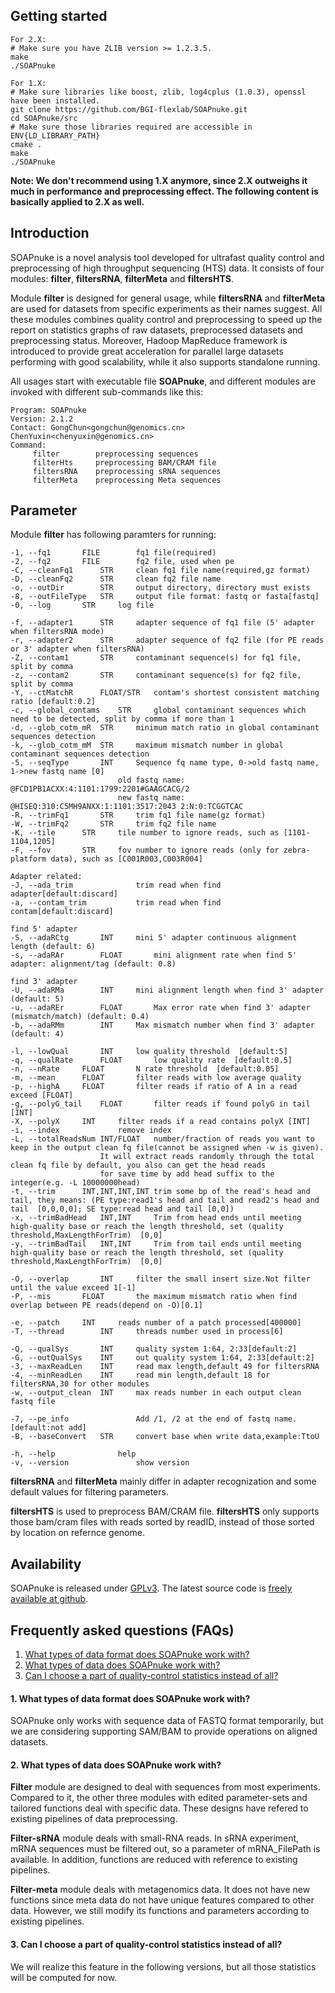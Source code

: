 ## Getting started	
	For 2.X:
	# Make sure you have ZLIB version >= 1.2.3.5.
	make
	./SOAPnuke

	For 1.X:
	# Make sure libraries like boost, zlib, log4cplus (1.0.3), openssl have been installed.
	git clone https://github.com/BGI-flexlab/SOAPnuke.git
	cd SOAPnuke/src
	# Make sure those libraries required are accessible in ENV{LD_LIBRARY_PATH}
	cmake .
	make
	./SOAPnuke
	
**Note:
We don't recommend using 1.X anymore, since 2.X outweighs it much in performance and preprocessing effect. The following content is basically applied to 2.X as well.**
	
## Introduction

SOAPnuke is a novel analysis tool developed for ultrafast quality control and preprocessing of high throughput sequencing (HTS) data. It consists of four modules: **filter**, **filtersRNA**, **filterMeta** and **filtersHTS**. 

Module **filter** is designed for general usage, while **filtersRNA** and **filterMeta** are used for datasets from specific experiments as their names suggest. All these modules combines quality control and preprocessing to speed up the report on statistics graphs of raw datasets, preprocessed datasets and preprocessing status. Moreover, Hadoop MapReduce framework is introduced to provide great acceleration for parallel large datasets performing with good scalability, while it also supports standalone running.

All usages start with executable file **SOAPnuke**, and different modules are invoked with different sub-commands like this:

	Program: SOAPnuke
	Version: 2.1.2
	Contact: GongChun<gongchun@genomics.cn>  ChenYuxin<chenyuxin@genomics.cn>
	Command:
         filter        preprocessing sequences
         filterHts     preprocessing BAM/CRAM file
         filtersRNA    preprocessing sRNA sequences
         filterMeta    preprocessing Meta sequences

## Parameter
Module **filter** has following paramters for running:
	
	-1, --fq1		FILE		fq1 file(required)
	-2, --fq2		FILE		fq2 file, used when pe
	-C, --cleanFq1		STR		clean fq1 file name(required,gz format)
	-D, --cleanFq2		STR		clean fq2 file name
	-o, --outDir		STR		output directory, directory must exists
	-8, --outFileType	STR		output file format: fastq or fasta[fastq]
	-0, --log		STR		log file

	-f, --adapter1		STR		adapter sequence of fq1 file (5' adapter when filtersRNA mode)
	-r, --adapter2		STR		adapter sequence of fq2 file (for PE reads or 3' adapter when filtersRNA)
	-Z, --contam1		STR		contaminant sequence(s) for fq1 file, split by comma
	-z, --contam2		STR		contaminant sequence(s) for fq2 file, split by comma
	-Y, --ctMatchR		FLOAT/STR	contam's shortest consistent matching ratio [default:0.2]
	-c, --global_contams	STR		global contaminant sequences which need to be detected, split by comma if more than 1
	-d, --glob_cotm_mR	STR		minimum match ratio in global contaminant sequences detection
	-k, --glob_cotm_mM	STR		maximum mismatch number in global contaminant sequences detection
	-5, --seqType		INT		Sequence fq name type, 0->old fastq name, 1->new fastq name [0]
							old fastq name: @FCD1PB1ACXX:4:1101:1799:2201#GAAGCACG/2
							new fastq name: @HISEQ:310:C5MH9ANXX:1:1101:3517:2043 2:N:0:TCGGTCAC
	-R, --trimFq1		STR		trim fq1 file name(gz format)
	-W, --trimFq2		STR		trim fq2 file name
	-K, --tile		STR		tile number to ignore reads, such as [1101-1104,1205]
	-F, --fov		STR		fov number to ignore reads (only for zebra-platform data), such as [C001R003,C003R004]
	
	Adapter related:
	-J, --ada_trim				trim read when find adapter[default:discard]
	-a, --contam_trim			trim read when find contam[default:discard]
	
	find 5' adapter
	-S, --adaRCtg		INT		mini 5' adapter continuous alignment length (default: 6)
	-s, --adaRAr		FLOAT		mini alignment rate when find 5' adapter: alignment/tag (default: 0.8)
	
	find 3' adapter
	-U, --adaRMa		INT		mini alignment length when find 3' adapter (default: 5)
	-u, --adaREr		FLOAT		Max error rate when find 3' adapter (mismatch/match) (default: 0.4)
	-b, --adaRMm		INT		Max mismatch number when find 3' adapter (default: 4)

	-l, --lowQual		INT		low quality threshold  [default:5]
	-q, --qualRate		FLOAT		low quality rate  [default:0.5]
	-n, --nRate		FLOAT		N rate threshold  [default:0.05]
	-m, --mean		FLOAT		filter reads with low average quality
	-p, --highA		FLOAT		filter reads if ratio of A in a read exceed [FLOAT]
	-g, --polyG_tail	FLOAT		filter reads if found polyG in tail [INT]
	-X, --polyX		INT		filter reads if a read contains polyX [INT]
	-i, --index				remove index
	-L, --totalReadsNum	INT/FLOAT	number/fraction of reads you want to keep in the output clean fq file(cannot be assigned when -w is given).
						It will extract reads randomly through the total clean fq file by default, you also can get the head reads
						for save time by add head suffix to the integer(e.g. -L 10000000head)
	-t, --trim		INT,INT,INT,INT	trim some bp of the read's head and tail, they means: (PE type:read1's head and tail and read2's head and tail  [0,0,0,0]; SE type:read head and tail [0,0])
	-x, --trimBadHead	INT,INT		Trim from head ends until meeting high-quality base or reach the length threshold, set (quality threshold,MaxLengthForTrim)  [0,0]
	-y, --trimBadTail	INT,INT		Trim from tail ends until meeting high-quality base or reach the length threshold, set (quality threshold,MaxLengthForTrim)  [0,0]

	-O, --overlap		INT		filter the small insert size.Not filter until the value exceed 1[-1]
	-P, --mis		FLOAT		the maximum mismatch ratio when find overlap between PE reads(depend on -O)[0.1]

	-e, --patch		INT		reads number of a patch processed[400000]
	-T, --thread		INT		threads number used in process[6]

	-Q, --qualSys		INT		quality system 1:64, 2:33[default:2]
	-G, --outQualSys	INT		out quality system 1:64, 2:33[default:2]
	-3, --maxReadLen	INT		read max length,default 49 for filtersRNA
	-4, --minReadLen	INT		read min length,default 18 for filtersRNA,30 for other modules
	-w, --output_clean	INT		max reads number in each output clean fastq file

	-7, --pe_info				Add /1, /2 at the end of fastq name.[default:not add]
	-B, --baseConvert	STR		convert base when write data,example:TtoU

	-h, --help				help
	-v, --version				show version

**filtersRNA** and **filterMeta** mainly differ in adapter recognization and some default values for filtering parameters. 

**filtersHTS** is used to preprocess BAM/CRAM file. **filtersHTS** only supports those bam/cram files with reads sorted by readID, instead of those sorted by location on refernce genome.

## Availability

SOAPnuke is released under [GPLv3][1]. The latest source code is [freely
available at github][2]. 

## Frequently asked questions (FAQs)

1. [What types of data format does SOAPnuke work with?](#dataf)
2. [What types of data does SOAPnuke work with?](#data)
3. [Can I choose a part of quality-control statistics instead of all?](#qcn)

#### <a name="dataf"></a>1. What types of data format does SOAPnuke work with?

SOAPnuke only works with sequence data of FASTQ format temporarily, but we are considering supporting SAM/BAM to provide operations on aligned datasets.

#### <a name="data"></a>2. What types of data does SOAPnuke work with?

**Filter** module are designed to deal with sequences from most experiments. Compared to it, the other three modules with edited parameter-sets and tailored functions deal with specific data. These designs have refered to existing pipelines of data preprocessing.

**Filter-sRNA** module deals with small-RNA reads. In sRNA experiment, mRNA sequences must be filtered out, so a parameter of mRNA_FilePath is available. In addition, functions are reduced with reference to existing pipelines.

**Filter-meta** module deals with metagenomics data. It does not have new functions since meta data do not have unique features compared to other data. However, we still modify its functions and parameters according to existing pipelines.
 
#### <a name="qcn"></a>3. Can I choose a part of quality-control statistics instead of all?

We will realize this feature in the following versions, but all those statistics will be computed for now.
 




[1]: http://en.wikipedia.org/wiki/GNU_General_Public_License
[2]: https://github.com/BGI-flexlab/SOAPnuke

